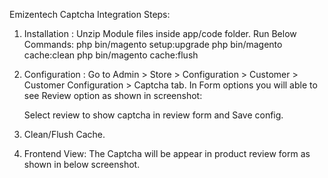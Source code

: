 Emizentech Captcha Integration Steps:

1.  Installation :
	  Unzip Module files inside app/code folder.
	  Run Below Commands:
	    php bin/magento setup:upgrade
	    php bin/magento cache:clean
	    php bin/magento cache:flush

2. Configuration :
	 Go to Admin > Store > Configuration > Customer > Customer Configuration > Captcha tab.
	 In Form options you will able to see Review option as shown in screenshot: 
   
   Select review to show captcha in  review form and Save config.


3. Clean/Flush Cache.
	
4. Frontend View:
 	The Captcha will be appear in product review form as shown in below screenshot.


	 
